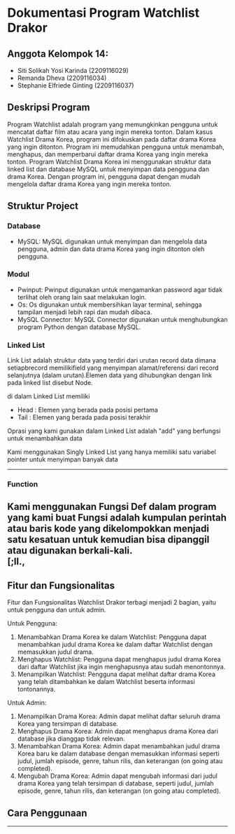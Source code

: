 # Dokumentasi Program Watchlist Drakor
## Anggota Kelompok 14:
- Siti Solikah Yosi Karinda (2209116029)
- Remanda Dheva (2209116034)
- Stephanie Elfriede Ginting (2209116037)


## Deskripsi Program
Program Watchlist adalah program yang memungkinkan pengguna untuk mencatat daftar film atau acara yang ingin mereka tonton. Dalam kasus Watchlist Drama Korea, program ini difokuskan pada daftar drama Korea yang ingin ditonton. Program ini memudahkan pengguna untuk menambah, menghapus, dan memperbarui daftar drama Korea yang ingin mereka tonton. Program Watchlist Drama Korea ini menggunakan struktur data linked list dan database MySQL untuk menyimpan data pengguna dan drama Korea. Dengan program ini, pengguna dapat dengan mudah mengelola daftar drama Korea yang ingin mereka tonton.

## Struktur Project
### Database
- MySQL: MySQL digunakan untuk menyimpan dan mengelola data pengguna, admin dan data drama Korea yang ingin ditonton oleh pengguna. 
### Modul
- Pwinput: Pwinput digunakan untuk mengamankan password agar tidak terlihat oleh orang lain saat melakukan login. 
- Os: Os digunakan untuk membersihkan layar terminal, sehingga tampilan menjadi lebih rapi dan mudah dibaca. 
- MySQL Connector: MySQL Connector digunakan untuk menghubungkan program Python dengan database MySQL. 
### Linked List
Link List adalah struktur data yang terdiri dari urutan record data dimana setiapbrecord memilikifield yang menyimpan alamat/referensi dari record selanjutnya (dalam urutan).Elemen data yang dihubungkan dengan link pada linked list disebut Node.

di dalam Linked List memiliki 
- Head : Elemen yang berada pada posisi pertama 
- Tail : Elemen yang berada pada posisi terakhir 

Oprasi yang kami gunakan dalam Linked List adalah "add" yang berfungsi untuk menambahkan data

Kami menggunakan Singly Linked List yang hanya memiliki satu variabel pointer untuk menyimpan banyak data

---
### Function

Kami menggunakan Fungsi Def dalam program yang kami buat 
Fungsi adalah kumpulan perintah atau baris kode yang dikelompokkan menjadi satu kesatuan untuk kemudian bisa dipanggil atau digunakan berkali-kali.\
[;ll.,
---


## Fitur dan Fungsionalitas
Fitur dan Fungsionalitas Watchlist Drakor terbagi menjadi 2 bagian, yaitu untuk pengguna dan untuk admin.

Untuk Pengguna:
1. Menambahkan Drama Korea ke dalam Watchlist: Pengguna dapat menambahkan judul drama Korea ke dalam daftar Watchlist dengan memasukkan judul drama.
2. Menghapus Watchlist: Pengguna dapat menghapus judul drama Korea dari daftar Watchlist jika ingin menghapusnya atau sudah menontonnya.
3. Menampilkan Watchlist: Pengguna dapat melihat daftar drama Korea yang telah ditambahkan ke dalam Watchlist beserta informasi tontonannya.

Untuk Admin:
1. Menampilkan Drama Korea: Admin dapat melihat daftar seluruh drama Korea yang tersimpan di database.
2. Menghapus Drama Korea: Admin dapat menghapus drama Korea dari database jika dianggap tidak relevan.
3. Menambahkan Drama Korea: Admin dapat menambahkan judul drama Korea baru ke dalam database dengan memasukkan informasi seperti judul, jumlah episode, genre, tahun rilis, dan keterangan (on going atau completed).
4. Mengubah Drama Korea: Admin dapat mengubah informasi dari judul drama Korea yang telah tersimpan di database, seperti judul, jumlah episode, genre, tahun rilis, dan keterangan (on going atau completed).

## Cara Penggunaan
---
